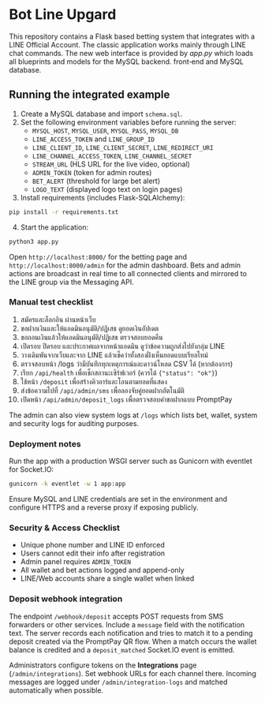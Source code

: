 # Bot Line Upgard

This repository contains a Flask based betting system that integrates with a
LINE Official Account.  The classic application works mainly through LINE chat
commands.  The new web interface is provided by *app.py* which loads all
blueprints and models for the MySQL backend.
front‑end and MySQL database.

## Running the integrated example

1. Create a MySQL database and import `schema.sql`.
2. Set the following environment variables before running the server:
   - `MYSQL_HOST`, `MYSQL_USER`, `MYSQL_PASS`, `MYSQL_DB`
   - `LINE_ACCESS_TOKEN` and `LINE_GROUP_ID`
   - `LINE_CLIENT_ID`, `LINE_CLIENT_SECRET`, `LINE_REDIRECT_URI`
   - `LINE_CHANNEL_ACCESS_TOKEN`, `LINE_CHANNEL_SECRET`
   - `STREAM_URL` (HLS URL for the live video, optional)
   - `ADMIN_TOKEN` (token for admin routes)
   - `BET_ALERT` (threshold for large bet alert)
   - `LOGO_TEXT` (displayed logo text on login pages)
3. Install requirements (includes Flask-SQLAlchemy):

```bash
pip install -r requirements.txt
```

4. Start the application:

```bash
python3 app.py
```

Open `http://localhost:8000/` for the betting page and `http://localhost:8000/admin`
for the admin dashboard.  Bets and admin actions are broadcast in real time to all
connected clients and mirrored to the LINE group via the Messaging API.

### Manual test checklist

1. สมัครและล็อกอิน ผ่านหน้าเว็บ
2. ขอฝากเงินและให้แอดมินอนุมัติ/ปฏิเสธ ดูยอดเงินอัปเดต
3. ขอถอนเงินแล้วให้แอดมินอนุมัติ/ปฏิเสธ ตรวจสอบยอดคืน
4. เปิดรอบ ปิดรอบ และประกาศผลจากหน้าแอดมิน ดูว่าข้อความถูกส่งไปยังกลุ่ม LINE
5. วางเดิมพันจากเว็บและจาก LINE แล้วเช็คว่าทั้งสองฝั่งเห็นยอดแบบเรียลไทม์
6. ตรวจสอบหน้า /logs ว่ามีบันทึกทุกเหตุการณ์และดาวน์โหลด CSV ได้ (หากต้องการ)
7. เรียก `/api/health` เพื่อเช็กสถานะเซิร์ฟเวอร์ (ควรได้ `{"status": "ok"}`)
8. ใช้หน้า `/deposit` เพื่อสร้างคิวอาร์และโอนตามยอดที่แสดง
9. ส่งข้อความไปที่ `/api/admin/sms` เพื่อลองจับคู่ยอดฝากอัตโนมัติ
10. เปิดหน้า `/api/admin/deposit_logs` เพื่อตรวจสอบคำขอฝากแบบ PromptPay

The admin can also view system logs at `/logs` which lists bet, wallet, system and security logs for auditing purposes.

### Deployment notes

Run the app with a production WSGI server such as Gunicorn with eventlet for Socket.IO:

```bash
gunicorn -k eventlet -w 1 app:app
```

Ensure MySQL and LINE credentials are set in the environment and configure HTTPS and a reverse proxy if exposing publicly.

### Security & Access Checklist

- Unique phone number and LINE ID enforced
- Users cannot edit their info after registration
- Admin panel requires `ADMIN_TOKEN`
- All wallet and bet actions logged and append-only
- LINE/Web accounts share a single wallet when linked

### Deposit webhook integration

The endpoint `/webhook/deposit` accepts POST requests from SMS forwarders or
other services. Include a `message` field with the notification text. The server
records each notification and tries to match it to a pending deposit created via
the PromptPay QR flow. When a match occurs the wallet balance is credited and a
`deposit_matched` Socket.IO event is emitted.

Administrators configure tokens on the **Integrations** page (`/admin/integrations`).
Set webhook URLs for each channel there. Incoming messages are logged under
`/admin/integration-logs` and matched automatically when possible.
